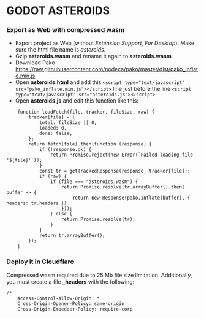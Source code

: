 # GODOT ASTEROIDS

### Export as Web with compressed wasm

- Export project as Web (without *Extension Support*, *For Desktop*). Make sure the html file name is *asteroids*.
- Gzip **asteroids.wasm** and rename it again to **asteroids.wasm**
- Download Pako https://raw.githubusercontent.com/nodeca/pako/master/dist/pako_inflate.min.js
- Open **asteroids.html** and add this `<script type="text/javascript" src="pako_inflate.min.js"></script>` line just before the line `<script type="text/javascript" src="asteroids.js"></script>`
- Open **asteroids.js** and edit this function like this:
```
	function loadFetch(file, tracker, fileSize, raw) {
		tracker[file] = {
			total: fileSize || 0,
			loaded: 0,
			done: false,
		};
		return fetch(file).then(function (response) {
			if (!response.ok) {
				return Promise.reject(new Error(`Failed loading file '${file}'`));
			}
			const tr = getTrackedResponse(response, tracker[file]);
			if (raw) {
				if (file === "asteroids.wasm") {
					return Promise.resolve(tr.arrayBuffer().then( buffer => {
						return new Response(pako.inflate(buffer), { headers: tr.headers })
					}));
				} else {
					return Promise.resolve(tr);
				}
			}
			return tr.arrayBuffer();
		});
	}
```

### Deploy it in Cloudflare

Compressed wasm required due to 25 Mb file size limitation. Additionally, you must create a file **_headers** with the following:
```
/*
	Access-Control-Allow-Origin: *
	Cross-Origin-Opener-Policy: same-origin
	Cross-Origin-Embedder-Policy: require-corp
```

